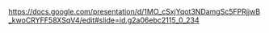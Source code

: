 https://docs.google.com/presentation/d/1MO_cSxjYqot3NDamgSc5FPRjjwB_kwoCRYFF58XSqV4/edit#slide=id.g2a06ebc2115_0_234